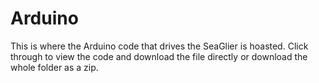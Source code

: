 Arduino
=======

This is where the Arduino code that drives the SeaGlier is hoasted. Click through to view the code and download the file directly or download the whole folder as a zip. 
